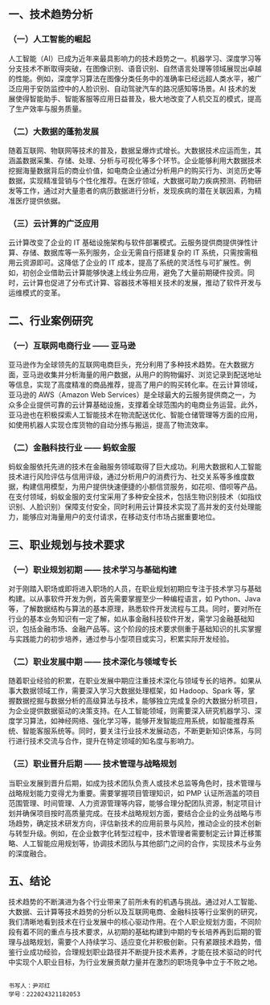 ﻿
## 一、技术趋势分析

### （一）人工智能的崛起

  

人工智能（AI）已成为近年来最具影响力的技术趋势之一。机器学习、深度学习等分支技术不断取得突破，在图像识别、语音识别、自然语言处理等领域展现出卓越的性能。例如，深度学习算法在图像分类任务中的准确率已经远超人类水平，被广泛应用于安防监控中的人脸识别、自动驾驶汽车的路况感知等场景。AI 技术的发展使得智能助手、智能客服等应用日益普及，极大地改变了人机交互的模式，提高了生产效率与服务质量。

### （二）大数据的蓬勃发展

  

随着互联网、物联网等技术的普及，数据呈爆炸式增长。大数据技术应运而生，其涵盖数据采集、存储、处理、分析与可视化等多个环节。企业能够利用大数据技术挖掘海量数据背后的商业价值，如电商企业通过分析用户的购买行为、浏览历史等数据，实现精准营销与个性化推荐。在医疗领域，大数据可助力疾病预测、药物研发等工作，通过对大量患者的病历数据进行分析，发现疾病的潜在关联因素，为精准医疗提供依据。

### （三）云计算的广泛应用

  

云计算改变了企业的 IT 基础设施架构与软件部署模式。云服务提供商提供弹性计算、存储、数据库等一系列服务，企业无需自行搭建复杂的 IT 系统，只需按需租用云资源即可。这降低了企业的 IT 成本，提高了系统的灵活性与可扩展性。例如，初创企业借助云计算能够快速上线业务应用，避免了大量前期硬件投资。同时，云计算也促进了分布式计算、容器技术等相关技术的发展，推动了软件开发与运维模式的变革。

## 二、行业案例研究

### （一）互联网电商行业 —— 亚马逊

  

亚马逊作为全球领先的互联网电商巨头，充分利用了多种技术趋势。在大数据方面，亚马逊收集并分析海量的用户数据，从用户的购物偏好、浏览记录到配送地址等信息，实现了高度精准的商品推荐，提高了用户的购买转化率。在云计算领域，亚马逊的 AWS（Amazon Web Services）是全球最大的云服务提供商之一，为众多企业提供可靠的云计算基础设施，支撑着全球范围内的电商业务运营。此外，亚马逊也在积极探索人工智能技术在物流配送优化、智能仓储管理等方面的应用，如使用机器人实现仓库货物的自动分拣与搬运，提高了物流效率。

### （二）金融科技行业 —— 蚂蚁金服

  

蚂蚁金服依托先进的技术在金融服务领域取得了巨大成功。利用大数据和人工智能技术进行风险评估与信用评级，通过分析用户的消费行为、社交关系等多维度数据，构建信用模型，为用户提供快速便捷的小额信贷服务，如花呗、借呗等产品。在支付领域，蚂蚁金服的支付宝采用了多种安全技术，包括生物识别技术（如指纹识别、人脸识别）保障支付安全，同时利用云计算技术实现了高并发的支付处理能力，能够应对海量用户的支付请求，在移动支付市场占据重要地位。

## 三、职业规划与技术要求

### （一）职业规划初期 —— 技术学习与基础构建

  

对于刚踏入职场或即将进入职场的人员，在职业规划初期应专注于技术学习与基础构建。以从事软件开发为例，首先需要掌握至少一种编程语言，如 Python、Java 等，了解数据结构与算法的基本原理，熟悉软件开发流程与工具。同时，要对所在行业的基本业务知识有一定了解，如从事金融科技软件开发，需学习金融基础知识，包括金融市场、金融产品等。这个阶段的技术要求侧重于基础知识的扎实掌握与实践能力的初步培养，通过参与小型项目或实习，积累实际开发经验。

### （二）职业发展中期 —— 技术深化与领域专长

  

随着职业经验的积累，在职业发展中期应注重技术深化与领域专长的培养。如果从事大数据领域工作，需要深入学习大数据处理框架，如 Hadoop、Spark 等，掌握数据挖掘与数据分析的高级算法与技术，能够独立完成复杂的大数据分析项目，为企业提供数据驱动的决策支持。在人工智能领域，则需要深入研究机器学习、深度学习算法，如神经网络、强化学习等，能够开发智能应用系统，如智能推荐系统、智能客服系统等。同时，要关注行业技术发展动态，不断更新知识体系，与同行进行技术交流与合作，提升在特定领域的知名度与影响力。

### （三）职业晋升后期 —— 技术管理与战略规划

  

当职业发展到晋升后期，如成为技术团队负责人或技术总监等角色时，技术管理与战略规划能力变得尤为重要。需要掌握项目管理知识，如 PMP 认证所涵盖的项目范围管理、时间管理、人力资源管理等内容，能够合理分配团队资源，制定项目计划并确保项目按时高质量完成。在技术战略规划方面，要结合企业的业务战略与市场趋势，确定技术研发方向，评估新技术的应用前景与风险，推动企业的技术创新与转型升级。例如，在企业数字化转型过程中，技术管理者需要制定云计算迁移策略、人工智能应用规划等，协调技术团队与其他部门之间的合作，实现技术与业务的深度融合。

## 五、结论

  

技术趋势的不断演进为各个行业带来了前所未有的机遇与挑战。通过对人工智能、大数据、云计算等技术趋势的分析以及互联网电商、金融科技等行业案例的研究，我们清晰地看到技术在行业发展中的核心驱动作用。在个人职业规划方面，不同阶段有着不同的重点与技术要求，从初期的基础构建到中期的专长培养再到后期的管理与战略规划，需要个人持续学习、适应变化并积极创新。只有紧跟技术趋势，借鉴行业成功经验，合理规划职业路径并不断提升技术素养，才能在技术驱动的时代中实现个人职业目标，为行业发展贡献力量并在激烈的职场竞争中立于不败之地。

                                                                                                                                                    书写人：尹邓红                                                                                                                                              学号：222024321182053
                                                                                                                            
